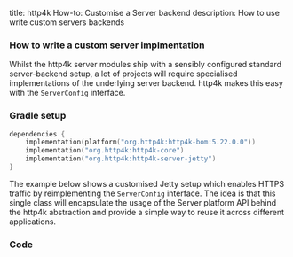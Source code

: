 title: http4k How-to: Customise a Server backend
description: How to use write custom servers backends

### How to write a custom server implmentation

Whilst the http4k server modules ship with a sensibly configured standard server-backend setup, a lot of projects will require specialised implementations of the underlying server backend. http4k makes this easy with the `ServerConfig` interface.

### Gradle setup

```kotlin
dependencies {
    implementation(platform("org.http4k:http4k-bom:5.22.0.0"))
    implementation("org.http4k:http4k-core")
    implementation("org.http4k:http4k-server-jetty")
}
```

The example below shows a customised Jetty setup which enables HTTPS traffic by reimplementing the `ServerConfig` interface. The idea is that this single class will encapsulate the usage of the Server platform API behind the http4k abstraction and provide a simple way to reuse it across different applications.

### Code [<img class="octocat"/>](https://github.com/http4k/http4k/blob/master/src/docs/guide/howto/customise_a_server_backend/example.kt)

<script src="https://gist-it.appspot.com/https://github.com/http4k/http4k/blob/master/src/docs/guide/howto/customise_a_server_backend/example.kt"></script>
